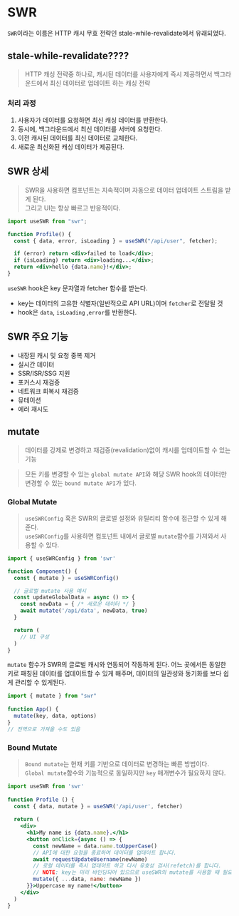 # SWR

`SWR`이라는 이름은 HTTP 캐시 무효 전략인 stale-while-revalidate에서 유래되었다.

## stale-while-revalidate????

> HTTP 캐싱 전략중 하나로, 캐시된 데이터를 사용자에게 즉시 제공하면서 백그라운드에서 최신 데이터로 업데이트 하는 캐싱 전략

### 처리 과정

1. 사용자가 데이터를 요청하면 최신 캐싱 데이터를 반환한다.
2. 동시에, 백그라운드에서 최신 데이터를 서버에 요청한다.
3. 이전 캐시된 데이터를 최신 데이터로 교체한다.
4. 새로운 최신화된 캐싱 데이터가 제공된다.

## SWR 상세

> SWR을 사용하면 컴포넌트는 지속적이며 자동으로 데이터 업데이트 스트림을 받게 된다.  
> 그리고 UI는 항상 빠르고 반응적이다.

```jsx
import useSWR from "swr";

function Profile() {
  const { data, error, isLoading } = useSWR("/api/user", fetcher);

  if (error) return <div>failed to load</div>;
  if (isLoading) return <div>loading...</div>;
  return <div>hello {data.name}!</div>;
}
```

`useSWR` hook은 key 문자열과 fetcher 함수를 받는다.

- key는 데이터의 고유한 식별자(일반적으로 API URL)이며 `fetcher`로 전달될 것
- hook은 `data`, `isLoading` ,`error`를 반환한다.

## SWR 주요 기능

- 내장된 캐시 및 요청 중복 제거 
- 실시간 데이터 
- SSR/ISR/SSG 지원 
- 포커스시 재검증
- 네트워크 회복시 재검증
- 뮤테이션
- 에러 재시도 

## mutate

> 데이터를 강제로 변경하고 재검증(revalidation)없이 캐시를 업데이트할 수 있는 기능  

> 모든 키를 변경할 수 있는 `global mutate API`와 해당 SWR hook의 데이터만 변경할 수 있는 `bound mutate API`가 있다.

### Global Mutate

> `useSWRConfig` 훅은 SWR의 글로벌 설정와 유틸리티 함수에 접근할 수 있게 해준다.  
`useSWRConfig`를 사용하면 컴포넌트 내에서 글로벌 `mutate`함수를 가져와서 사용할 수 있다.

```jsx
import { useSWRConfig } from 'swr'

function Component() {
  const { mutate } = useSWRConfig()

  // 글로벌 mutate 사용 예시
  const updateGlobalData = async () => {
    const newData = { /* 새로운 데이터 */ }
    await mutate('/api/data', newData, true)
  }

  return (
    // UI 구성
  )
}

```

`mutate` 함수가 SWR의 글로벌 캐시와 연동되어 작동하게 된다. 어느 곳에서든 동일한 키로 패칭된 데이터를 업데이트할 수 있게 해주며, 데이터의 일관성와 동기화를 보다 쉽게 관리할 수 있게된다.

```jsx
import { mutate } from "swr"
 
function App() {
  mutate(key, data, options)
}
// 전역으로 가져올 수도 있음
```

### Bound Mutate

> `Bound mutate`는 현재 키를 기반으로 데이터로 변경하는 빠른 방법이다.  
`Global mutate`함수와 기능적으로 동일하지만 `key` 매개변수가 필요하지 않다.

```jsx
import useSWR from 'swr'
 
function Profile () {
  const { data, mutate } = useSWR('/api/user', fetcher)
 
  return (
    <div>
      <h1>My name is {data.name}.</h1>
      <button onClick={async () => {
        const newName = data.name.toUpperCase()
        // API에 대한 요청을 종료하여 데이터를 업데이트 합니다.
        await requestUpdateUsername(newName)
        // 로컬 데이터를 즉시 업데이트 하고 다시 유효성 검사(refetch)를 합니다.
        // NOTE: key는 미리 바인딩되어 있으므로 useSWR의 mutate를 사용할 때 필요하지 않습니다.
        mutate({ ...data, name: newName })
      }}>Uppercase my name!</button>
    </div>
  )
}
```